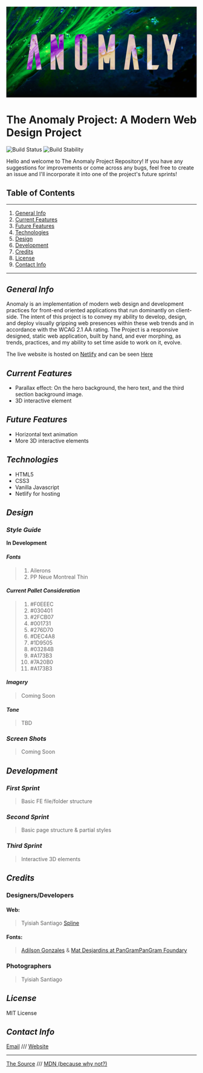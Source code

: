 ![The Anomaly Project Banner Image](/images/Banner%20Image.jpg "Anomaly")

# The Anomaly Project: A Modern Web Design Project 
![Build Status](https://img.shields.io/badge/Status-In%20Deisgn-brightgreen)
![Build Stability](https://img.shields.io/badge/Stability-Pre--Alpha-yellow)

Hello and welcome to The Anomaly Project Repository! If you have any suggestions for improvements or come across any bugs, feel free to create an issue and I'll incorporate it into one of the project's future sprints!

## Table of Contents

***

1. [General Info](#general-info)
2. [Current Features](#current-features)
3. [Future Features](#future-features)
4. [Technologies](#technologies)
5. [Design](#design)
6. [Development](#development)
7. [Credits](#credits)
8. [License](#license)
9. [Contact Info](#contact-info)

***

## _General Info_

Anomaly is an implementation of modern web design and development practices for front-end oriented applications that run dominantly on client-side. The intent of this project is to convey my ability to develop, design, and deploy visually gripping web presences within these web trends and in accordance with the WCAG 2.1 AA rating. The Project is a responsive designed, static web application, built by hand, and ever morphing, as trends, practices, and my ability to set time aside to work on it, evolve.

The live website is hosted on [Netlify](https://www.netlify.com/) and can be seen [Here](https://anomaly.netlify.app/)

## _Current Features_

- Parallax effect: On the hero background, the hero text, and the third section background image.
- 3D interactive element

## _Future Features_

- Horizontal text animation
- More 3D interactive elements

## _Technologies_

- HTML5
- CSS3
- Vanilla Javascript
- Netlify for hosting

## _Design_

### _Style Guide_

**In Development**

#### _Fonts_

> 1. Ailerons
> 2. PP Neue Montreal Thin

#### _Current Pallet Consideration_

> 1. #F0EEEC
> 2. #030401
> 3. #2FCB07
> 4. #001731
> 5. #276D70
> 6. #DEC4A8
> 7. #1D9505
> 8. #03284B
> 9. #A173B3
> 10. #7A20B0
> 11. #A173B3

#### _Imagery_

> Coming Soon

#### _Tone_

> TBD

### _Screen Shots_

> Coming Soon

## _Development_

### _First Sprint_

> Basic FE file/folder structure

### _Second Sprint_

> Basic page structure & partial styles

### _Third Sprint_

> Interactive 3D elements

## _Credits_

### Designers/Developers

#### Web:
> Tyisiah Santiago
> [Spline](spline.design)

#### Fonts: 
> [Adilson Gonzales](https://adilsongonzales.com/ailerons)
> &
> [Mat Desjardins at PanGramPanGram Foundary](https://pangrampangram.com/products/neue-montreal)

### Photographers

> Tyisiah Santiago

## _License_

MIT License

## _Contact Info_

[Email](mailto:Tyisiahsantiago12@gmail.com)
///
[Website](https://www.hudsonvalleywebdesigns.com)

***

[The Source](https://github.com/Ty-ago/anomaly)
///
[MDN (because why not?)](https://developer.mozilla.org)